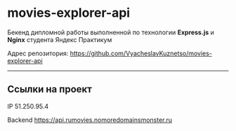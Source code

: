 # movies-explorer-api
Бекенд дипломной работы выполненной по технологии **Express.js** и **Nginx** студента Яндекс Практикум

Адрес репозитория: https://github.com/VyacheslavKuznetso/movies-explorer-api

---

## Ссылки на проект

IP 51.250.95.4

Backend https://api.rumovies.nomoredomainsmonster.ru
